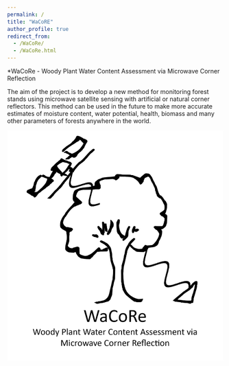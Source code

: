 ```yaml
---
permalink: /
title: "WaCoRE"
author_profile: true
redirect_from: 
  - /WaCoRe/
  - /WaCoRe.html
---
```

*WaCoRe - Woody Plant Water Content Assessment via Microwave Corner Reflection

The aim of the project is to develop a new method for monitoring forest stands using microwave satellite sensing with artificial or natural corner reflectors. 
This method can be used in the future to make more accurate estimates of moisture content, water potential, health, biomass and many other parameters of forests anywhere in the world.

![](/images/Sketch.png)


